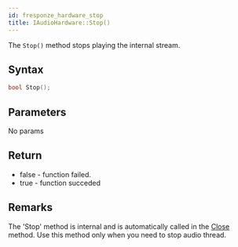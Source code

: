 ```yaml
---
id: fresponze_hardware_stop
title: IAudioHardware::Stop()
---
```


The `Stop()` method stops playing the internal stream.

## Syntax 
```cpp
bool Stop();
```

## Parameters
No params

## Return
* false - function failed.
* true - function succeded

## Remarks
The 'Stop' method is internal and is automatically called in the [Close](fresponze_hardware_close) method. Use this method only when you need to stop audio thread.